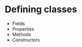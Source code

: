 <h1>Defining classes</h1>
<ul>
  <li>Fields</li> 
  <li>Properties</li>
  <li>Methods</li>
  <li>Constructors</li>
</ul>
